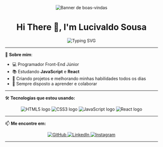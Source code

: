 <div align="center">
  <img src="https://sdmntprsouthcentralus.oaiusercontent.com/files/00000000-5eb8-61f7-8e51-a0ea02bdf626/raw?se=2025-04-26T16%3A46%3A23Z&sp=r&sv=2024-08-04&sr=b&scid=af54d05e-c1b1-5781-af60-c29818c68a28&skoid=cbbaa726-4a2e-4147-932c-56e6e553f073&sktid=a48cca56-e6da-484e-a814-9c849652bcb3&skt=2025-04-26T02%3A25%3A40Z&ske=2025-04-27T02%3A25%3A40Z&sks=b&skv=2024-08-04&sig=5AmkP3e8ZuqIu2Vv2UcWpaXIFOPimwTC9mVQ8Kh%2BmBY%3D" alt="Banner de boas-vindas" />
</div>

<h1 align="center">Hi There 👋, I'm Lucivaldo Sousa</h1>

<p align="center">
  <img src="https://readme-typing-svg.herokuapp.com?color=0D47A1&lines=Programador+Front-End;Aprendendo+JavaScript+e+React;Sempre+em+evolução!;Seja+bem-vindo(a)+ao+meu+perfil!&center=true&width=500&height=50" alt="Typing SVG" />
</p>

---

🎯 **Sobre mim**:
- 💻 Programador Front-End Júnior
- 📚 Estudando **JavaScript** e **React**
- 🎯 Criando projetos e melhorando minhas habilidades todos os dias
- 🚀 Sempre disposto a aprender e colaborar

---

🛠️ **Tecnologias que estou usando:**

<div align="center">
  <img src="https://img.shields.io/badge/HTML5-E34F26?style=for-the-badge&logo=html5&logoColor=white" alt="HTML5 logo" />
  <img src="https://img.shields.io/badge/CSS3-1572B6?style=for-the-badge&logo=css3&logoColor=white" alt="CSS3 logo" />
  <img src="https://img.shields.io/badge/JavaScript-F7DF1E?style=for-the-badge&logo=javascript&logoColor=black" alt="JavaScript logo" />
  <img src="https://img.shields.io/badge/React-20232A?style=for-the-badge&logo=react&logoColor=61DAFB" alt="React logo" />
</div>

---

📫 **Me encontre em:**

<div align="center">
  <a href="https://github.com/Luclvaldo" target="_blank">
    <img src="https://img.shields.io/badge/GitHub-000?style=for-the-badge&logo=github&logoColor=white" alt="GitHub" />
  </a>
  <a href="https://www.linkedin.com/in/lucivaldo-sousa-a815272a6/" target="_blank">
    <img src="https://img.shields.io/badge/LinkedIn-0A66C2?style=for-the-badge&logo=linkedin&logoColor=white" alt="LinkedIn" />
  </a>
  <a href="https://www.instagram.com/_ciiva/" target="_blank">
    <img src="https://img.shields.io/badge/Instagram-E4405F?style=for-the-badge&logo=instagram&logoColor=white" alt="Instagram" />
  </a>
</div>

---
